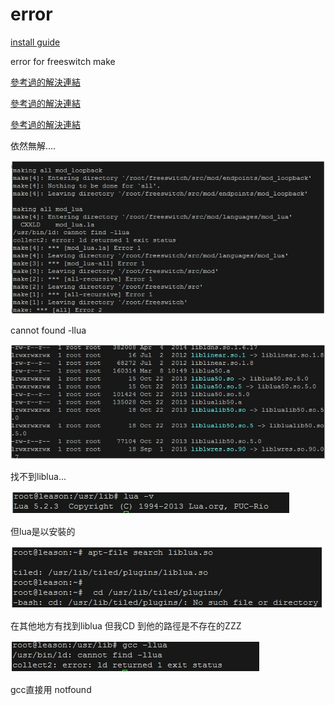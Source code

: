 # error
[install guide](http://www.freeswitch.org.cn/2009/11/08/freeswitch-xin-shou-zhi-nan.html)

error for freeswitch make 


[參考過的解決連結](http://yperus.blogspot.tw/2010/08/installing-lua-51-on-ubuntu-1004.html)

[參考過的解決連結](http://i-pogo.blogspot.tw/2010/01/usrbinld-cannot-find-lxxx.html)

[參考過的解決連結](http://stackoverflow.com/questions/5350086/no-package-lua-found-but-i-have-it-installed)

依然無解.... 

![img](https://github.com/leason99/error/blob/master/make%20.jpg)

cannot found -llua

![img](https://github.com/leason99/error/blob/master/lib_file.jpg)

找不到liblua...

![img](https://github.com/leason99/error/blob/master/lua_version.jpg)

但lua是以安裝的

![img](https://github.com/leason99/error/blob/master/search-liblua.jpg)

在其他地方有找到liblua 但我CD 到他的路徑是不存在的ZZZ

![img](https://github.com/leason99/error/blob/master/gcc%20-llua.jpg)

gcc直接用 notfound
